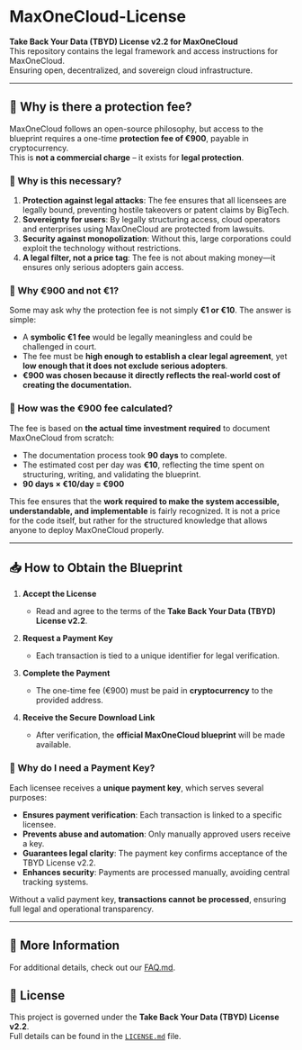 # MaxOneCloud-License

**Take Back Your Data (TBYD) License v2.2 for MaxOneCloud**  
This repository contains the legal framework and access instructions for MaxOneCloud.  
Ensuring open, decentralized, and sovereign cloud infrastructure.

---

## 📌 Why is there a protection fee?

MaxOneCloud follows an open-source philosophy, but access to the blueprint requires a one-time **protection fee of €900**, payable in cryptocurrency.  
This is **not a commercial charge** – it exists for **legal protection**.

### 🔹 Why is this necessary?
1. **Protection against legal attacks**: The fee ensures that all licensees are legally bound, preventing hostile takeovers or patent claims by BigTech.
2. **Sovereignty for users**: By legally structuring access, cloud operators and enterprises using MaxOneCloud are protected from lawsuits.
3. **Security against monopolization**: Without this, large corporations could exploit the technology without restrictions.
4. **A legal filter, not a price tag**: The fee is not about making money—it ensures only serious adopters gain access.

### 🔹 Why €900 and not €1?
Some may ask why the protection fee is not simply **€1 or €10**. The answer is simple:  
- A **symbolic €1 fee** would be legally meaningless and could be challenged in court.  
- The fee must be **high enough to establish a clear legal agreement**, yet **low enough that it does not exclude serious adopters**.  
- **€900 was chosen because it directly reflects the real-world cost of creating the documentation.**  

### 🔹 How was the €900 fee calculated?
The fee is based on **the actual time investment required** to document MaxOneCloud from scratch:  
- The documentation process took **90 days** to complete.  
- The estimated cost per day was **€10**, reflecting the time spent on structuring, writing, and validating the blueprint.  
- **90 days × €10/day = €900**  

This fee ensures that the **work required to make the system accessible, understandable, and implementable** is fairly recognized. It is not a price for the code itself, but rather for the structured knowledge that allows anyone to deploy MaxOneCloud properly.

---

## 📥 How to Obtain the Blueprint

1. **Accept the License**  
   - Read and agree to the terms of the **Take Back Your Data (TBYD) License v2.2**.

2. **Request a Payment Key**  
   - Each transaction is tied to a unique identifier for legal verification.

3. **Complete the Payment**  
   - The one-time fee (€900) must be paid in **cryptocurrency** to the provided address.

4. **Receive the Secure Download Link**  
   - After verification, the **official MaxOneCloud blueprint** will be made available.

### 🔹 Why do I need a Payment Key?
Each licensee receives a **unique payment key**, which serves several purposes:

- **Ensures payment verification**: Each transaction is linked to a specific licensee.
- **Prevents abuse and automation**: Only manually approved users receive a key.
- **Guarantees legal clarity**: The payment key confirms acceptance of the TBYD License v2.2.
- **Enhances security**: Payments are processed manually, avoiding central tracking systems.

Without a valid payment key, **transactions cannot be processed**, ensuring full legal and operational transparency.

---
## 📖 More Information  
For additional details, check out our [FAQ.md](FAQ.md).

## 📜 License

This project is governed under the **Take Back Your Data (TBYD) License v2.2**.  
Full details can be found in the [`LICENSE.md`](LICENSE.md) file.
